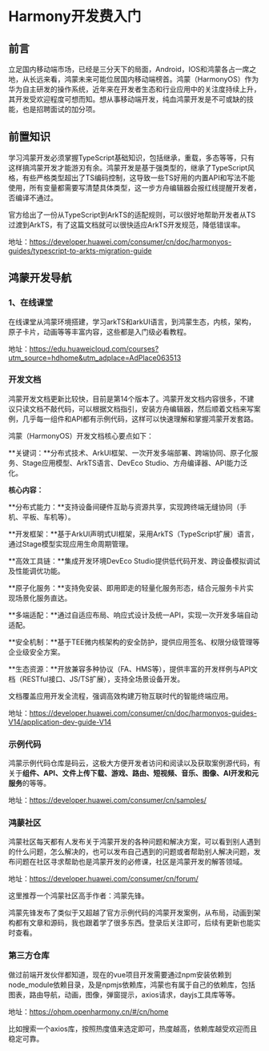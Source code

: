 # Harmony开发费入门

## 前言

立足国内移动端市场，已经是三分天下的局面，Android，IOS和鸿蒙各占一席之地，从长远来看，鸿蒙未来可能位居国内移动端榜首。鸿蒙（HarmonyOS）作为华为自主研发的操作系统，近年来在开发者生态和行业应用中的关注度持续上升，其开发受欢迎程度可想而知。想从事移动端开发，纯血鸿蒙开发是不可或缺的技能，也是招聘面试的加分项。

## 前置知识

学习鸿蒙开发必须掌握TypeScript基础知识，包括继承，重载，多态等等，只有这样搞鸿蒙开发才能游刃有余。鸿蒙开发是基于强类型的，继承了TypeScript风格，有些严格类型超出了TS编码控制，这导致一些TS好用的内置API和写法不能使用，所有变量都需要写清楚具体类型，这一步方舟编辑器会报红线提醒开发者，否编译不通过。

官方给出了一份从TypeScript到ArkTS的适配规则，可以很好地帮助开发者从TS过渡到ArkTS，有了这篇文档就可以很快适应ArkTS开发规范，降低错误率。

地址：https://developer.huawei.com/consumer/cn/doc/harmonyos-guides/typescript-to-arkts-migration-guide

## 鸿蒙开发导航

### 1、在线课堂

在线课堂从鸿蒙环境搭建，学习arkTS和arkUI语言，到鸿蒙生态，内核，架构，原子卡片，动画等等丰富内容，这些都是入门级必看教程。

地址：https://edu.huaweicloud.com/courses?utm_source=hdhome&utm_adplace=AdPlace063513

### 开发文档

鸿蒙开发文档更新比较快，目前是第14个版本了。鸿蒙开发文档内容很多，不建议只读文档不敲代码，可以根据文档指引，安装方舟编辑器，然后顺着文档来写案例，几乎每一组件和API都有示例代码，这样可以快速理解和掌握鸿蒙开发套路。

鸿蒙（HarmonyOS）开发文档核心要点如下：

**关键词：**分布式技术、ArkUI框架、一次开发多端部署、跨端协同、原子化服务、Stage应用模型、ArkTS语言、DevEco Studio、方舟编译器、API能力泛化。

**核心内容：**

**分布式能力：**支持设备间硬件互助与资源共享，实现跨终端无缝协同（手机、平板、车机等）。

**开发框架：**基于ArkUI声明式UI框架，采用ArkTS（TypeScript扩展）语言，通过Stage模型实现应用生命周期管理。

**高效工具链：**集成开发环境DevEco Studio提供低代码开发、跨设备模拟调试及性能调优功能。

**原子化服务：**支持免安装、即用即走的轻量化服务形态，结合元服务卡片实现场景化服务直达。

**多端适配：**通过自适应布局、响应式设计及统一API，实现一次开发多端自动适配。

**安全机制：**基于TEE微内核架构的安全防护，提供应用签名、权限分级管理等企业级安全方案。

**生态资源：**开放兼容多种协议（FA、HMS等），提供丰富的开发样例与API文档（RESTful接口、JS/TS扩展），支持全场景设备开发。

文档覆盖应用开发全流程，强调高效构建万物互联时代的智能终端应用。

地址：https://developer.huawei.com/consumer/cn/doc/harmonyos-guides-V14/application-dev-guide-V14

### 示例代码

鸿蒙示例代码仓库是码云，这极大方便开发者访问和阅读以及获取案例源代码，有关于**组件、API、文件上传下载、游戏、路由、短视频、音乐、图像、AI开发和元服务**的等等。

地址：https://developer.huawei.com/consumer/cn/samples/

### 鸿蒙社区

鸿蒙社区每天都有人发布关于鸿蒙开发的各种问题和解决方案，可以看到别人遇到的什么问题，怎么解决的，也可以发布自己遇到的问题或者帮助别人解决问题，发布问题在社区寻求帮助也是鸿蒙开发的必修课，社区是鸿蒙开发的解答领域。

地址：https://developer.huawei.com/consumer/cn/forum/

这里推荐一个鸿蒙社区高手作者：鸿蒙先锋。

鸿蒙先锋发布了类似于又超越了官方示例代码的鸿蒙开发案例，从布局，动画到架构都有文章和源码，我也跟着学了很多东西。登录后关注即可，后续有更新也能实时查看。

### 第三方仓库

做过前端开发伙伴都知道，现在的vue项目开发需要通过npm安装依赖到node_module依赖目录，及是npmjs依赖库，鸿蒙也有属于自己的依赖库，包括图表，路由导航，动画，图像，弹窗提示，axios请求，dayjs工具库等等。

地址：https://ohpm.openharmony.cn/#/cn/home

比如搜索一个axios库，按照热度值来选定即可，热度越高，依赖库越受欢迎而且稳定可靠。